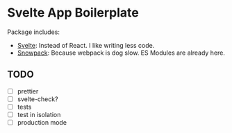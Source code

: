 # Svelte App Boilerplate

Package includes:

- [Svelte]: Instead of React. I like writing less code.
- [Snowpack]: Because webpack is dog slow. ES Modules are already here.


## TODO

- [ ] prettier
- [ ] svelte-check?
- [ ] tests
- [ ] test in isolation
- [ ] production mode

[Svelte]:https://v2.svelte.dev/blog/frameworks-without-the-framework
[Snowpack]:https://www.snowpack.dev